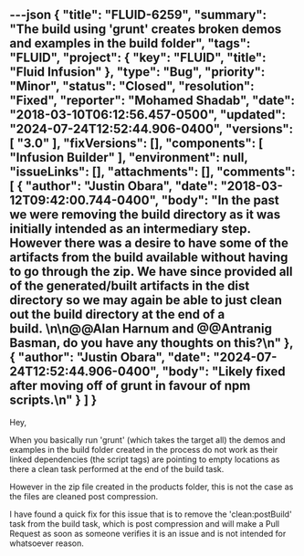 ---json
{
  "title": "FLUID-6259",
  "summary": "The build using 'grunt' creates broken demos and examples in the build folder",
  "tags": "FLUID",
  "project": {
    "key": "FLUID",
    "title": "Fluid Infusion"
  },
  "type": "Bug",
  "priority": "Minor",
  "status": "Closed",
  "resolution": "Fixed",
  "reporter": "Mohamed Shadab",
  "date": "2018-03-10T06:12:56.457-0500",
  "updated": "2024-07-24T12:52:44.906-0400",
  "versions": [
    "3.0"
  ],
  "fixVersions": [],
  "components": [
    "Infusion Builder"
  ],
  "environment": null,
  "issueLinks": [],
  "attachments": [],
  "comments": [
    {
      "author": "Justin Obara",
      "date": "2018-03-12T09:42:00.744-0400",
      "body": "In the past we were removing the build directory as it was initially intended as an intermediary step. However there was a desire to have some of the artifacts from the build available without having to go through the zip. We have since provided all of the generated/built artifacts in the dist directory so we may again be able to just clean out the build directory at the end of a build. \n\n@@Alan Harnum and @@Antranig Basman, do you have any thoughts on this?\n"
    },
    {
      "author": "Justin Obara",
      "date": "2024-07-24T12:52:44.906-0400",
      "body": "Likely fixed after moving off of grunt in favour of npm scripts.\n"
    }
  ]
}
---
Hey,

When you basically run 'grunt' (which takes the target all) the demos and examples in the build folder created in the process do not work as their linked dependencies (the script tags) are pointing to empty locations as there a clean task performed at the end of the build task.

However in the zip file created in the products folder, this is not the case as the files are cleaned post compression.

I have found a quick fix for this issue that is to remove the 'clean:postBuild' task from the build task, which is post compression and will make a Pull Request as soon as someone verifies it is an issue and is not intended for whatsoever reason.

        
